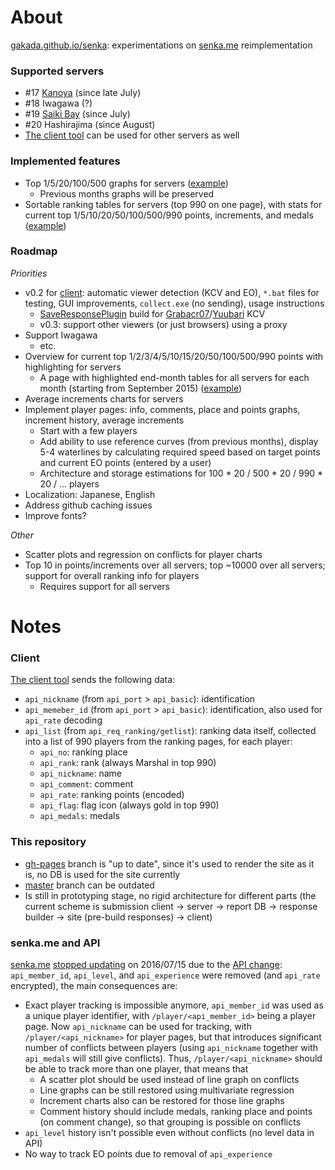 # About

[gakada.github.io/senka](https://gakada.github.io/senka/): experimentations on [senka.me](https://www.senka.me/) reimplementation

### Supported servers

* #17 [Kanoya](https://gakada.github.io/senka/kanoya_ranking.html) (since late July)
* #18 Iwagawa (?)
* #19 [Saiki Bay](https://gakada.github.io/senka/saiki_ranking.html) (since July)
* #20 Hashirajima (since August)
* [The client tool](https://github.com/gakada/senka/releases) can be used for other servers as well

### Implemented features

* Top 1/5/20/100/500 graphs for servers ([example](https://gakada.github.io/senka/saiki.html))
  * Previous months graphs will be preserved
* Sortable ranking tables for servers (top 990 on one page), with stats for current top 1/5/10/20/50/100/500/990 points, increments, and medals ([example](https://gakada.github.io/senka/saiki_ranking.html))

### Roadmap

*Priorities*

* v0.2 for [client](https://github.com/gakada/senka/releases): automatic viewer detection (KCV and EO), `*.bat` files for testing, GUI improvements, `collect.exe` (no sending), usage instructions
  * [SaveResponsePlugin](https://github.com/veigr/SaveResponsePlugin) build for [Grabacr07](https://github.com/Grabacr07/KanColleViewer)/[Yuubari](https://github.com/Yuubari/KanColleViewer) KCV
  * v0.3: support other viewers (or just browsers) using a proxy
* Support Iwagawa
  * etc.
* Overview for current top 1/2/3/4/5/10/15/20/50/100/500/990 points with highlighting for servers
  * A page with highlighted end-month tables for all servers for each month (starting from September 2015) ([example](https://twitter.com/yoru02_rbul/status/748485998590341120))
* Average increments charts for servers
* Implement player pages: info, comments, place and points graphs, increment history, average increments
  * Start with a few players
  * Add ability to use reference curves (from previous months), display 5-4 waterlines by calculating required speed based on target points and current EO points (entered by a user)
  * Architecture and storage estimations for 100 * 20 / 500 * 20 / 990 * 20 / ... players
* Localization: Japanese, English
* Address github caching issues
* Improve fonts?

*Other*

* Scatter plots and regression on conflicts for player charts
* Top 10 in points/increments over all servers; top ~10000 over all servers; support for overall ranking info for players
  * Requires support for all servers

# Notes

### Client

[The client tool](https://github.com/gakada/senka/releases) sends the following data:

* `api_nickname` (from `api_port` > `api_basic`): identification
* `api_memeber_id` (from `api_port` > `api_basic`): identification, also used for `api_rate` decoding
* `api_list` (from `api_req_ranking/getlist`): ranking data itself, collected into a list of 990 players from the ranking pages, for each player:
  * `api_no`: ranking place
  * `api_rank`: rank (always Marshal in top 990)
  * `api_nickname`: name
  * `api_comment`: comment
  * `api_rate`: ranking points (encoded)
  * `api_flag`: flag icon (always gold in top 990)
  * `api_medals`: medals

### This repository

* [gh-pages](https://github.com/gakada/senka/tree/gh-pages) branch is "up to date", since it's used to render the site as it is, no DB is used for the site currently
* [master](https://github.com/gakada/senka/tree/master) branch can be outdated
* Is still in prototyping stage, no rigid architecture for different parts (the current scheme is submission client → server → report DB → response builder → site (pre-build responses) → client)

### senka.me and API

[senka.me](https://www.senka.me/) [stopped updating](https://twitter.com/noisy_sgr/status/754026657753669633) on 2016/07/15 due to the [API change](https://github.com/andanteyk/ElectronicObserver/commit/061d405887311bb1ad5f0138c559d6129dbd2602): `api_member_id`, `api_level`, and `api_experience` were removed (and `api_rate` encrypted), the main consequences are:
* Exact player tracking is impossible anymore, `api_member_id` was used as a unique player identifier, with `/player/<api_member_id>` being a player page. Now `api_nickname` can be used for tracking, with `/player/<api_nickname>` for player pages, but that introduces significant number of conflicts between players (using `api_nickname` together with `api_medals` will still give conflicts). Thus, `/player/<api_nickname>` should be able to track more than one player, that means that
  * A scatter plot should be used instead of line graph on conflicts
  * Line graphs can be still restored using multivariate regression
  * Increment charts also can be restored for those line graphs
  * Comment history should include medals, ranking place and points (on comment change), so that grouping is possible on conflicts
* `api_level` history isn't possible even without conflicts (no level data in API)
* No way to track EO points due to removal of `api_experience`
